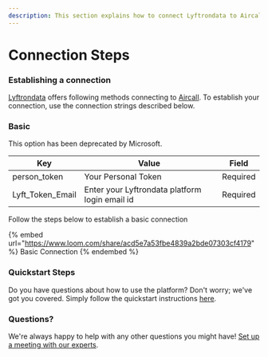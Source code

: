 ```yaml
---
description: This section explains how to connect Lyftrondata to Aircall.
---
```


# Connection Steps

### Establishing a connection

[Lyftrondata](https://www.lyftrondata.com) offers following methods connecting to [Aircall](https://www.lyftrondata.com/integration/business-analytics/aircall/). To establish your connection, use the connection strings described below.

### Basic

This option has been deprecated by Microsoft.

| Key                | Value                                          | Field    |
| ------------------ | ---------------------------------------------- | -------- |
| person\_token      | Your Personal Token                            | Required |
| Lyft\_Token\_Email | Enter your Lyftrondata platform login email id | Required |

Follow the steps below to establish a basic connection

{% embed url="https://www.loom.com/share/acd5e7a53fbe4839a2bde07303cf4179" %}
Basic Connection
{% endembed %}

### Quickstart Steps

Do you have questions about how to use the platform? Don't worry; we've got you covered. Simply follow the quickstart instructions [here](README.md).

### Questions? <a href="#questions" id="questions"></a>

We're always happy to help with any other questions you might have! [Set up a meeting with our experts](https://www.lyftrondata.com/book-a-meeting/).

